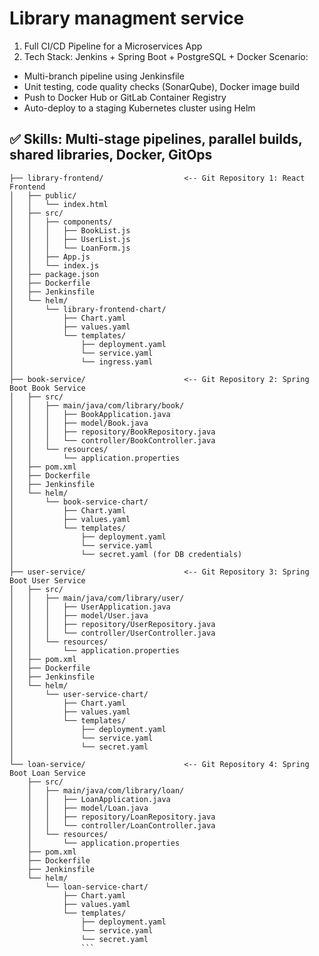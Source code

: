 # Library managment service

1. Full CI/CD Pipeline for a Microservices App
2. Tech Stack: Jenkins + Spring Boot + PostgreSQL + Docker
Scenario:
* Multi-branch pipeline using Jenkinsfile
* Unit testing, code quality checks (SonarQube), Docker image build
* Push to Docker Hub or GitLab Container Registry
* Auto-deploy to a staging Kubernetes cluster using Helm

## ✅ Skills: Multi-stage pipelines, parallel builds, shared libraries, Docker, GitOps


```.
├── library-frontend/                  <-- Git Repository 1: React Frontend
│   ├── public/
│   │   └── index.html
│   ├── src/
│   │   ├── components/
│   │   │   ├── BookList.js
│   │   │   ├── UserList.js
│   │   │   └── LoanForm.js
│   │   ├── App.js
│   │   └── index.js
│   ├── package.json
│   ├── Dockerfile
│   ├── Jenkinsfile
│   └── helm/
│       └── library-frontend-chart/
│           ├── Chart.yaml
│           ├── values.yaml
│           └── templates/
│               ├── deployment.yaml
│               └── service.yaml
│               └── ingress.yaml
│
├── book-service/                      <-- Git Repository 2: Spring Boot Book Service
│   ├── src/
│   │   ├── main/java/com/library/book/
│   │   │   ├── BookApplication.java
│   │   │   ├── model/Book.java
│   │   │   ├── repository/BookRepository.java
│   │   │   └── controller/BookController.java
│   │   └── resources/
│   │       └── application.properties
│   ├── pom.xml
│   ├── Dockerfile
│   ├── Jenkinsfile
│   └── helm/
│       └── book-service-chart/
│           ├── Chart.yaml
│           ├── values.yaml
│           └── templates/
│               ├── deployment.yaml
│               └── service.yaml
│               └── secret.yaml (for DB credentials)
│
├── user-service/                      <-- Git Repository 3: Spring Boot User Service
│   ├── src/
│   │   ├── main/java/com/library/user/
│   │   │   ├── UserApplication.java
│   │   │   ├── model/User.java
│   │   │   ├── repository/UserRepository.java
│   │   │   └── controller/UserController.java
│   │   └── resources/
│   │       └── application.properties
│   ├── pom.xml
│   ├── Dockerfile
│   ├── Jenkinsfile
│   └── helm/
│       └── user-service-chart/
│           ├── Chart.yaml
│           ├── values.yaml
│           └── templates/
│               ├── deployment.yaml
│               └── service.yaml
│               └── secret.yaml
│
└── loan-service/                      <-- Git Repository 4: Spring Boot Loan Service
    ├── src/
    │   ├── main/java/com/library/loan/
    │   │   ├── LoanApplication.java
    │   │   ├── model/Loan.java
    │   │   ├── repository/LoanRepository.java
    │   │   └── controller/LoanController.java
    │   └── resources/
    │       └── application.properties
    ├── pom.xml
    ├── Dockerfile
    ├── Jenkinsfile
    └── helm/
        └── loan-service-chart/
            ├── Chart.yaml
            ├── values.yaml
            └── templates/
                ├── deployment.yaml
                └── service.yaml
                └── secret.yaml
                ```